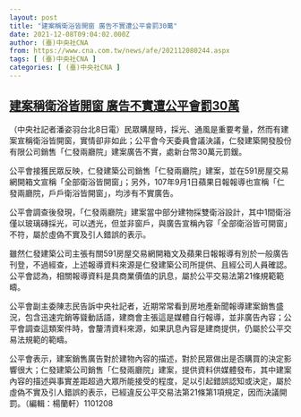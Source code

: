 ```yaml
---
layout: post
title: "建案稱衛浴皆開窗 廣告不實遭公平會罰30萬"
date: 2021-12-08T09:04:02.000Z
author: (臺)中央社CNA
from: https://www.cna.com.tw/news/afe/202112080244.aspx
tags: [ (臺)中央社CNA ]
categories: [ (臺)中央社CNA ]
---
```

<!--1638954242000-->
[建案稱衛浴皆開窗 廣告不實遭公平會罰30萬](https://www.cna.com.tw/news/afe/202112080244.aspx)
------

<div>
<div></div><div><p>（中央社記者潘姿羽台北8日電）民眾購屋時，採光、通風是重要考量，然而有建案宣稱衛浴皆開窗，實情卻非如此；公平會今天委員會議決議，仁發建築開發股份有限公司銷售「仁發兩廳院」建案廣告不實，處新台幣30萬元罰鍰。</p><p>公平會接獲民眾反映，仁發建築公司銷售「仁發兩廳院」建案，並在591房屋交易網開箱文宣稱「全部衛浴皆開窗」；另外，107年9月1日蘋果日報報導也宣稱「仁發兩廳院，戶戶衛浴皆開窗」，均涉有不實廣告。</p><p>公平會調查後發現，「仁發兩廳院」建案當中部分建物採雙衛浴設計，其中1間衛浴僅以玻璃磚採光，可以透光，但並非窗戶，與廣告宣稱內容「全部衛浴皆可開窗」不符，屬於虛偽不實及引人錯誤的表示。</p><p>雖然仁發建築公司主張有關591房屋交易網開箱文及蘋果日報報導有別於一般廣告刊登，不過經查，上述報導資料來源是仁發建築公司所提供、且經公司人員確認。公平會認為，相關報導資料是具商業價值的訊息，屬於公平交易法第21條規範範疇。</p><p>公平會副主委陳志民告訴中央社記者，近期常常看到房地產新聞報導建案銷售盛況，包含迅速完銷等聳動話語，建商會主張這是媒體自行報導，並非廣告內容；公平會調查這類案件時，會釐清資料來源，如果訊息內容是建商提供，仍屬於公平交易法規範的範疇。</p><p>公平會表示，建案銷售廣告對於建物內容的描述，對於民眾做出是否購買的決定影響很大；仁發建築公司銷售「仁發兩廳院」建案，提供資料供媒體發布，其中建案內容的描述與事實差距超過大眾所能接受的程度，足以引起錯誤認知或決定，屬於虛偽不實及引人錯誤的表示，已經違反公平交易法第21條第1項規定，因而決議開罰。（編輯：楊蘭軒）1101208</p></div>
</div>
